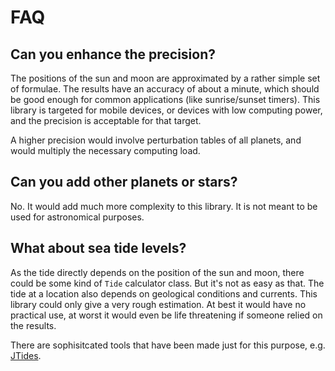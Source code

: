# FAQ

## Can you enhance the precision?

The positions of the sun and moon are approximated by a rather simple set of formulae. The results have an accuracy of about a minute, which should be good enough for common applications (like sunrise/sunset timers). This library is targeted for mobile devices, or devices with low computing power, and the precision is acceptable for that target.

A higher precision would involve perturbation tables of all planets, and would multiply the necessary computing load.

## Can you add other planets or stars?

No. It would add much more complexity to this library. It is not meant to be used for astronomical purposes.

## What about sea tide levels?

As the tide directly depends on the position of the sun and moon, there could be some kind of `Tide` calculator class. But it's not as easy as that. The tide at a location also depends on geological conditions and currents. This library could only give a very rough estimation. At best it would have no practical use, at worst it would even be life threatening if someone relied on the results.

There are sophisitcated tools that have been made just for this purpose, e.g. [JTides](https://arachnoid.com/JTides/).
